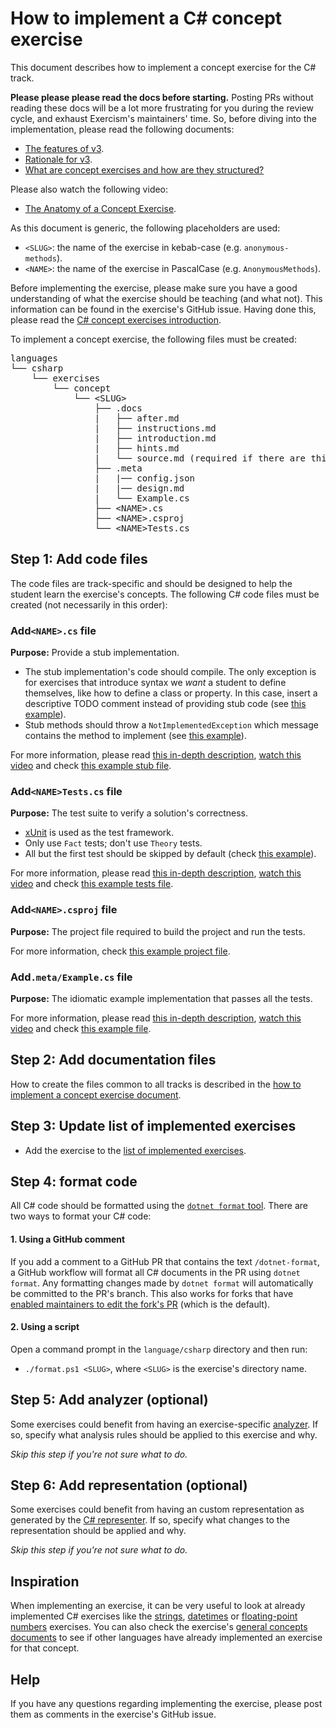 # How to implement a C# concept exercise

This document describes how to implement a concept exercise for the C# track.

**Please please please read the docs before starting.** Posting PRs without reading these docs will be a lot more frustrating for you during the review cycle, and exhaust Exercism's maintainers' time. So, before diving into the implementation, please read the following documents:

- [The features of v3][docs-features-of-v3].
- [Rationale for v3][docs-rationale-for-v3].
- [What are concept exercises and how are they structured?][docs-concept-exercises]

Please also watch the following video:

- [The Anatomy of a Concept Exercise][anatomy-of-a-concept-exercise].

As this document is generic, the following placeholders are used:

- `<SLUG>`: the name of the exercise in kebab-case (e.g. `anonymous-methods`).
- `<NAME>`: the name of the exercise in PascalCase (e.g. `AnonymousMethods`).

Before implementing the exercise, please make sure you have a good understanding of what the exercise should be teaching (and what not). This information can be found in the exercise's GitHub issue. Having done this, please read the [C# concept exercises introduction][concept-exercises].

To implement a concept exercise, the following files must be created:

<pre>
languages
└── csharp
    └── exercises
        └── concept
            └── &lt;SLUG&gt;
                ├── .docs
                |   ├── after.md
                |   ├── instructions.md
                |   ├── introduction.md
                |   ├── hints.md
                |   └── source.md (required if there are third-party sources)
                ├── .meta
                |   |── config.json
                |   |── design.md
                |   └── Example.cs
                ├── &lt;NAME&gt;.cs
                ├── &lt;NAME&gt;.csproj
                └── &lt;NAME&gt;Tests.cs
</pre>

## Step 1: Add code files

The code files are track-specific and should be designed to help the student learn the exercise's concepts. The following C# code files must be created (not necessarily in this order):

### Add`<NAME>.cs` file

**Purpose:** Provide a stub implementation.

- The stub implementation's code should compile. The only exception is for exercises that introduce syntax we _want_ a student to define themselves, like how to define a class or property. In this case, insert a descriptive TODO comment instead of providing stub code (see [this example][todo]).
- Stub methods should throw a `NotImplementedException` which message contains the method to implement (see [this example][not-implemented]).

For more information, please read [this in-depth description][stub-file], [watch this video][video-stub-file] and check [this example stub file][example-stub-file].

### Add`<NAME>Tests.cs` file

**Purpose:** The test suite to verify a solution's correctness.

- [xUnit][xunit] is used as the test framework.
- Only use `Fact` tests; don't use `Theory` tests.
- All but the first test should be skipped by default (check [this example][skip-fact]).

For more information, please read [this in-depth description][tests-file], [watch this video][video-tests-file] and check [this example tests file][example-tests-file].

### Add`<NAME>.csproj` file

**Purpose:** The project file required to build the project and run the tests.

For more information, check [this example project file][example-project-file].

### Add`.meta/Example.cs` file

**Purpose:** The idiomatic example implementation that passes all the tests.

For more information, please read [this in-depth description][example-file], [watch this video][video-example-file] and check [this example file][example-example-file].

## Step 2: Add documentation files

How to create the files common to all tracks is described in the [how to implement a concept exercise document][how-to-implement-a-concept-exercise].

## Step 3: Update list of implemented exercises

- Add the exercise to the [list of implemented exercises][implemented-exercises].

## Step 4: format code

All C# code should be formatted using the [`dotnet format` tool][dotnet-format]. There are two ways to format your C# code:

#### 1. Using a GitHub comment

If you add a comment to a GitHub PR that contains the text `/dotnet-format`, a GitHub workflow will format all C# documents in the PR using `dotnet format`. Any formatting changes made by `dotnet format` will automatically be committed to the PR's branch. This also works for forks that have [enabled maintainers to edit the fork's PR][allowing-fork-pr-changes] (which is the default).

#### 2. Using a script

Open a command prompt in the `language/csharp` directory and then run:

- `./format.ps1 <SLUG>`, where `<SLUG>` is the exercise's directory name.

## Step 5: Add analyzer (optional)

Some exercises could benefit from having an exercise-specific [analyzer][analyzer]. If so, specify what analysis rules should be applied to this exercise and why.

_Skip this step if you're not sure what to do._

## Step 6: Add representation (optional)

Some exercises could benefit from having an custom representation as generated by the [C# representer][representer]. If so, specify what changes to the representation should be applied and why.

_Skip this step if you're not sure what to do._

## Inspiration

When implementing an exercise, it can be very useful to look at already implemented C# exercises like the [strings][concept-exercise-strings], [datetimes][concept-exercise-datetimes] or [floating-point numbers][concept-exercise-numbers-floating-point] exercises. You can also check the exercise's [general concepts documents][reference] to see if other languages have already implemented an exercise for that concept.

## Help

If you have any questions regarding implementing the exercise, please post them as comments in the exercise's GitHub issue.

[analyzer]: https://github.com/exercism/csharp-analyzer
[representer]: https://github.com/exercism/csharp-representer
[concept-exercises]: ../exercises/concept/README.md
[how-to-implement-a-concept-exercise]: ../../../docs/maintainers/generic-how-to-implement-a-concept-exercise.md
[docs-concept-exercises]: ../../../docs/concept-exercises.md
[docs-rationale-for-v3]: ../../../docs/rationale-for-v3.md
[docs-features-of-v3]: ../../../docs/features-of-v3.md
[anatomy-of-a-concept-exercise]: https://www.youtube.com/watch?v=gkbBqd7hPrA
[concept-exercise-strings]: ../exercises/concept/strings
[concept-exercise-datetimes]: ../exercises/concept/datetimes
[concept-exercise-numbers-floating-point]: ../exercises/concept/floating-point-numbers
[reference]: ../../../reference
[dotnet-format]: https://github.com/dotnet/format
[allowing-fork-pr-changes]: https://help.github.com/en/github/collaborating-with-issues-and-pull-requests/allowing-changes-to-a-pull-request-branch-created-from-a-fork
[implemented-exercises]: ../exercises/concept/README.md#implemented-exercises
[video-stub-file]: https://www.youtube.com/watch?v=gkbBqd7hPrA&t=1171
[video-tests-file]: https://www.youtube.com/watch?v=gkbBqd7hPrA&t=1255
[video-example-file]: https://www.youtube.com/watch?v=gkbBqd7hPrA&t=781
[example-stub-file]: ../exercises/concept/strings/Strings.cs
[example-tests-file]: ../exercises/concept/strings/StringsTests.cs
[example-example-file]: ../exercises/concept/strings/.meta/Example.cs
[example-project-file]: ../exercises/concept/strings/Strings.csproj
[skip-fact]: ../exercises/concept/strings/StringsTests.cs#L11
[xunit]: https://xunit.net/
[not-implemented]: ../exercises/concept/strings/Strings.cs#L5
[todo]: ../exercises/concept/basics/Basics.cs
[stub-file]: ../../../docs/concept-exercises.md#stub-implementation-file
[tests-file]: ../../../docs/concept-exercises.md#tests-file
[example-file]: ../../../docs/concept-exercises.md#example-implementation-file
[video-stub-file]: https://www.youtube.com/watch?v=gkbBqd7hPrA&t=1171
[video-tests-file]: https://www.youtube.com/watch?v=gkbBqd7hPrA&t=1255
[video-example-file]: https://www.youtube.com/watch?v=gkbBqd7hPrA&t=781
[example-stub-file]: ../languages/csharp/exercises/concept/strings/Strings.cs
[example-tests-file]: ../languages/csharp/exercises/concept/strings/StringsTests.cs
[example-example-file]: ../languages/csharp/exercises/concept/strings/.meta/Example.cs
[example-project-file]: ../exercises/concept/strings/Strings.csproj
